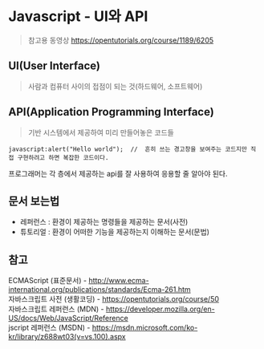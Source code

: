 # Javascript - UI와 API
> 참고용 동영상 <https://opentutorials.org/course/1189/6205>

## UI(User Interface)
> 사람과 컴퓨터 사이의 접점이 되는 것(하드웨어, 소프트웨어)

## API(Application Programming Interface)
> 기반 시스템에서 제공하여 미리 만들어놓은 코드들
```
javascript:alert("Hello world");  //  흔히 쓰는 경고창을 보여주는 코드지만 직접 구현하려고 하면 복잡한 코드이다.
```
프로그래머는 각 층에서 제공하는 api를 잘 사용하여 응용할 줄 알아야 된다.

## 문서 보는법
- 레퍼런스 : 환경이 제공하는 명령들을 제공하는 문서(사전)
- 튜토리얼 : 환경이 어떠한 기능을 제공하는지 이해하는 문서(문법)

## 참고
ECMAScript (표준문서) - <http://www.ecma-international.org/publications/standards/Ecma-261.htm>  
자바스크립트 사전 (생활코딩) - <https://opentutorials.org/course/50>  
자바스크립트 레퍼런스 (MDN) - <https://developer.mozilla.org/en-US/docs/Web/JavaScript/Reference>  
jscript 레퍼런스 (MSDN) - <https://msdn.microsoft.com/ko-kr/library/z688wt03(v=vs.100).aspx>  


